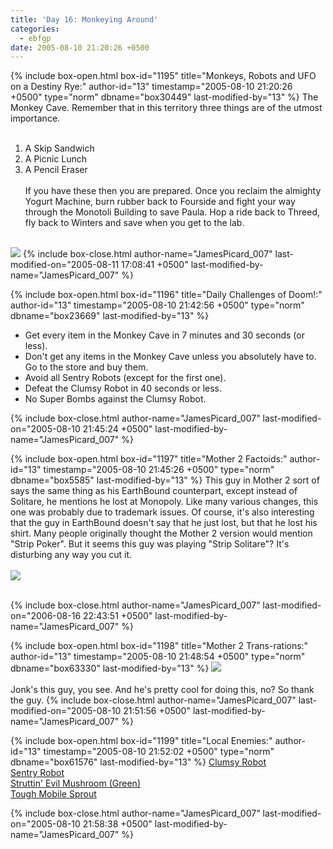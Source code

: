 ```yaml
---
title: 'Day 16: Monkeying Around'
categories:
  - ebfgp
date: 2005-08-10 21:20:26 +0500
---
```

{% include box-open.html box-id="1195" title="Monkeys, Robots and UFO on a Destiny Rye:" author-id="13" timestamp="2005-08-10 21:20:26 +0500" type="norm" dbname="box30449" last-modified-by="13" %}
The Monkey Cave. Remember that in this territory three things are of the utmost importance.<br /><br />
1) A Skip Sandwich<br />
2) A Picnic Lunch<br />
3) A Pencil Eraser<br /><br />
If you have these then you are prepared. Once you reclaim the almighty Yogurt Machine, burn rubber back to Fourside and fight your way through the Monotoli Building to save Paula. Hop a ride back to Threed, fly back to Winters and save when you get to the lab.<br /><br />
<img src="http://classic.starmen.net/ebfgp/img/eb16.png"/>
{% include box-close.html author-name="JamesPicard_007" last-modified-on="2005-08-11 17:08:41 +0500" last-modified-by-name="JamesPicard_007" %}

{% include box-open.html box-id="1196" title="Daily Challenges of Doom!:" author-id="13" timestamp="2005-08-10 21:42:56 +0500" type="norm" dbname="box23669" last-modified-by="13" %}
<ul>
<li>Get every item in the Monkey Cave in 7 minutes and 30 seconds (or less).</li>
<li>Don't get any items in the Monkey Cave unless you absolutely have to. Go to the store and buy them.</li>
<li>Avoid all Sentry Robots (except for the first one).</li>
<li>Defeat the Clumsy Robot in 40 seconds or less.</li>
<li>No Super Bombs against the Clumsy Robot.</li>
</ul>
{% include box-close.html author-name="JamesPicard_007" last-modified-on="2005-08-10 21:45:24 +0500" last-modified-by-name="JamesPicard_007" %}

{% include box-open.html box-id="1197" title="Mother 2 Factoids:" author-id="13" timestamp="2005-08-10 21:45:26 +0500" type="norm" dbname="box5585" last-modified-by="13" %}
 This guy in Mother 2 sort of says the same thing as his EarthBound counterpart, except instead of Solitare, he mentions he lost at Monopoly. Like many various changes, this one was probably due to trademark issues. Of course, it's also interesting that the guy in EarthBound doesn't say that he just lost, but that he lost his shirt. Many people originally thought the Mother 2 version would mention "Strip Poker". But it seems this guy was playing "Strip Solitare"? It's disturbing any way you cut it.<br /><br />
<img src="http://classic.starmen.net/ebfgp/img/mo16.gif"/><br /><br />

{% include box-close.html author-name="JamesPicard_007" last-modified-on="2006-08-16 22:43:51 +0500" last-modified-by-name="JamesPicard_007" %}

{% include box-open.html box-id="1198" title="Mother 2 Trans-rations:" author-id="13" timestamp="2005-08-10 21:48:54 +0500" type="norm" dbname="box63330" last-modified-by="13" %}
<img src="http://classic.starmen.net/ebfgp/trans/tr16.gif"/><br /><br />
Jonk's this guy, you see. And he's pretty cool for doing this, no? So thank the guy. 
{% include box-close.html author-name="JamesPicard_007" last-modified-on="2005-08-10 21:51:56 +0500" last-modified-by-name="JamesPicard_007" %}

{% include box-open.html box-id="1199" title="Local Enemies:" author-id="13" timestamp="2005-08-10 21:52:02 +0500" type="norm" dbname="box61576" last-modified-by="13" %}
<a href="http://starmen.net/mother2/ebdb/enemies.php?enemy=145">Clumsy Robot</a><br />
<a href="http://starmen.net/mother2/ebdb/enemies.php?enemy=139">Sentry Robot</a><br />
<a href="http://starmen.net/mother2/ebdb/enemies.php?enemy=7">Struttin' Evil Mushroom (Green)</a><br />
<a href="http://starmen.net/mother2/ebdb/enemies.php?enemy=9">Tough Mobile Sprout</a>

{% include box-close.html author-name="JamesPicard_007" last-modified-on="2005-08-10 21:58:38 +0500" last-modified-by-name="JamesPicard_007" %}
